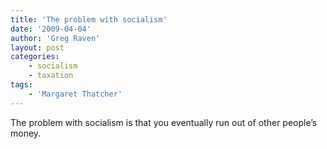 ```yaml
---
title: 'The problem with socialism'
date: '2009-04-04'
author: 'Greg Raven'
layout: post
categories:
    - socialism
    - taxation
tags:
    - 'Margaret Thatcher'
---
```


The problem with socialism is that you eventually run out of other people’s money.